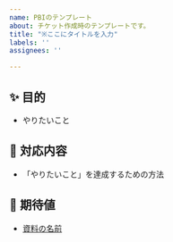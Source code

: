 ```yaml
---
name: PBIのテンプレート
about: チケット作成時のテンプレートです。
title: "※ここにタイトルを入力"
labels: ''
assignees: ''

---
```


## ✨ 目的
<!-- ※このPBIでやりたいことを箇条書きする -->

- やりたいこと


## 🔨 対応内容
<!-- ※上記の「目的」を達成するための「手段」を箇条書きする -->

- 「やりたいこと」を達成するための方法


## 📝 期待値
<!-- ※仕様書や関連資料などを記載する -->

- [資料の名前](URL)
